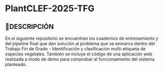 # PlantCLEF-2025-TFG

## 📝DESCRIPCIÓN
En el siguiente repositorio se encuentran los cuadernos de entrenamiento y del pipeline final que dan solución al problema que se enmarca dentro del Trabajo Fin de Grado - Identificación y clasificación multi-etiqueta de especies vegetales. También se incluye el código de una aplicación web realizada a modo de demo para comprobar el funcionamiento del sistema planteado.
